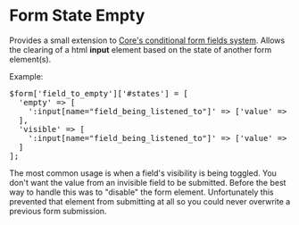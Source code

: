 # Form State Empty

Provides a small extension to [Core's conditional form fields system](https://www.drupal.org/docs/8/api/form-api/conditional-form-fields). Allows the clearing of a html **input** element based on the state of another form element(s).

Example:
<pre>
$form['field_to_empty']['#states'] = [
  'empty' => [
    ':input[name="field_being_listened_to"]' => ['value' => '0'],
  ],
  'visible' => [
    ':input[name="field_being_listened_to"]' => ['value' => '1'],
  ]
];
</pre>

The most common usage is when a field's visibility is being toggled. You don't want the value from an invisible field to be submitted. Before the best way to handle this was to "disable" the form element. Unfortunately this prevented that element from submitting at all so you could never overwrite a previous form submission.
